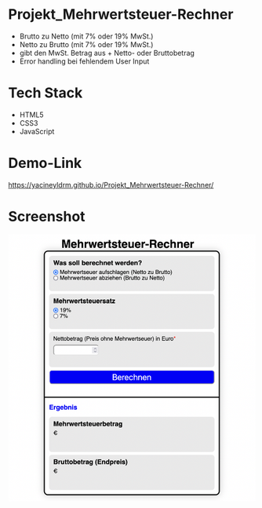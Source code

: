 # Projekt_Mehrwertsteuer-Rechner

- Brutto zu Netto (mit 7% oder 19% MwSt.)
- Netto zu Brutto (mit 7% oder 19% MwSt.)
- gibt den MwSt. Betrag aus + Netto- oder Bruttobetrag
- Error handling bei fehlendem User Input

# Tech Stack

- HTML5
- CSS3
- JavaScript

# Demo-Link

https://yacineyldrm.github.io/Projekt_Mehrwertsteuer-Rechner/

# Screenshot

<img width="702" alt="Screenhot Mehrwertsteuer-Rechner" src="./assets/img/screenshot_MwSt-Rechner.png">
